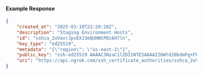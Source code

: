 <!-- Code generated for API Clients. DO NOT EDIT. -->

#### Example Response

```json
{
	"created_at": "2025-03-18T22:20:28Z",
	"description": "Staging Environment Hosts",
	"id": "sshca_2uVavrJpvEXJ3mQUHNtPDi6H7ln",
	"key_type": "ed25519",
	"metadata": "{\"region\": \"us-east-1\"}",
	"public_key": "ssh-ed25519 AAAAC3NzaC1lZDI1NTE5AAAAII6Wtd20bdmPg+FFWYAttjN5WFf3PWNU5a6+7hC9sbid",
	"uri": "https://api.ngrok.com/ssh_certificate_authorities/sshca_2uVavrJpvEXJ3mQUHNtPDi6H7ln"
}
```
